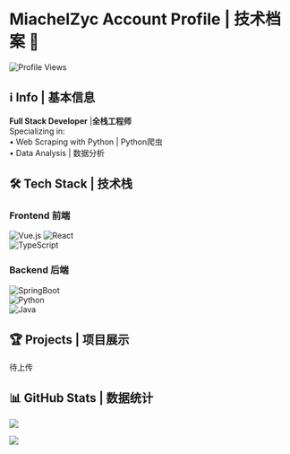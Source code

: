 # MiachelZyc Account Profile | 技术档案 🚀

![Profile Views](https://komarev.com/ghpvc/?username=MiachelZyc&label=Profile%20views&color=0e75b6&style=flat) 

## ℹ️ Info | 基本信息
**Full Stack Developer** | ​**全栈工程师**  
Specializing in:  
• Web Scraping with Python | Python爬虫  
• Data Analysis | 数据分析  

## 🛠️ Tech Stack | 技术栈
### Frontend 前端
![Vue.js](https://img.shields.io/badge/Vue.js-4FC08D?style=flat&logo=vuedotjs&logoColor=white) 
![React](https://img.shields.io/badge/React-61DAFB?style=flat&logo=react&logoColor=white)  
![TypeScript](https://img.shields.io/badge/TypeScript-3178C6?style=flat&logo=typescript&logoColor=white)

### Backend 后端
![SpringBoot](https://img.shields.io/badge/Spring_Boot-6DB33F?style=flat&logo=springboot&logoColor=white)  
![Python](https://img.shields.io/badge/Python-3776AB?style=flat&logo=python&logoColor=white)  
![Java](https://img.shields.io/badge/Java-007396?style=flat&logo=java&logoColor=white)

## 🏆 Projects | 项目展示
待上传

## 📊 GitHub Stats | 数据统计
<img   align="center" src="https://github-readme-stats.vercel.app/api?username=MiachelZyc&locale=cn&line_height=33&show_icons=true&hide=&theme=&rank_icon=default&custom_title=我的统计数据"/><div text-align="center"><img src="https://github-profile-trophy.vercel.app/?username=AZCodingAccount&theme=gruvbox&row=1&column=5&no-frame=true&no-bg=true" /><br/></div>
